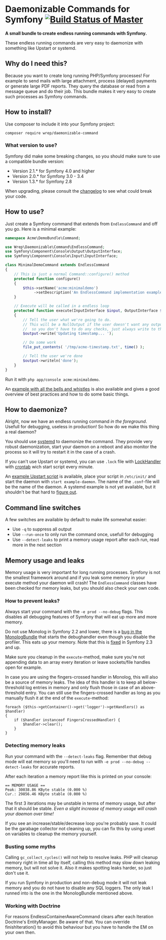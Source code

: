 # Daemonizable Commands for Symfony [![Build Status of Master](https://travis-ci.org/mac-cain13/daemonizable-command.png?branch=master)](https://travis-ci.org/mac-cain13/daemonizable-command)

**A small bundle to create endless running commands with Symfony.**

These endless running commands are very easy to daemonize with something like Upstart or systemd.

## Why do I need this?
Because you want to create long running PHP/Symfony processes! For example to send mails with large attachment, process (delayed) payments or generate large PDF reports. They query the database or read from a message queue and do their job. This bundle makes it very easy to create such processes as Symfony commands.

## How to install?
Use composer to include it into your Symfony project:

`composer require wrep/daemonizable-command`

### What version to use?
Symfony did make some breaking changes, so you should make sure to use a compatible bundle version:
* Version 2.1.* for Symfony 4.0 and higher
* Version 2.0.* for Symfony 3.0 - 3.4
* Version 1.3.* for Symfony 2.8

When upgrading, please consult the [changelog](Changelog.md) to see what could break your code.

## How to use?
Just create a Symfony command that extends from `EndlessCommand` and off you go. Here is a minimal example:

```php
namespace Acme\DemoBundle\Command;

use Wrep\Daemonizable\Command\EndlessCommand;
use Symfony\Component\Console\Output\OutputInterface;
use Symfony\Component\Console\Input\InputInterface;

class MinimalDemoCommand extends EndlessCommand
{
	// This is just a normal Command::configure() method
	protected function configure()
	{
		$this->setName('acme:minimaldemo')
			 ->setDescription('An EndlessCommand implementation example');
	}

	// Execute will be called in a endless loop
	protected function execute(InputInterface $input, OutputInterface $output)
	{
		// Tell the user what we're going to do.
		// This will be a NullOutput if the user doesn't want any output at all,
		//  so you don't have to do any checks, just always write to the output.
		$output->write('Updating timestamp... ');

		// Do some work
		file_put_contents( '/tmp/acme-timestamp.txt', time() );

		// Tell the user we're done
		$output->writeln('done');
	}
}
```

Run it with `php app/console acme:minimaldemo`.

An [example with all the bells and whistles](examples/ExampleCommand.php) is also available and gives a good overview of best practices and how to do some basic things.

## How to daemonize?
Alright, now we have an endless running command *in the foreground*. Usefull for debugging, useless in production! So how do we make this thing a real daemon?

You should use [systemd](http://www.freedesktop.org/wiki/Software/systemd) to daemonize the command. They provide very robust daemonization, start your daemon on a reboot and also monitor the process so it will try to restart it in the case of a crash.

If you can't use Upstart or systemd, you can use `.lock` file with [LockHandler](http://symfony.com/doc/current/components/filesystem/lock_handler.html) with [crontab](https://wikipedia.org/wiki/Cron) wich start script every minute.

An [example Upstart script](examples/example-daemon.conf) is available, place your script in `/etc/init/` and start the daemon with `start example-daemon`. The name of the `.conf`-file will be the name of the daemon. A systemd example is not yet available, but it shouldn't be that hard to [figure out](http://patrakov.blogspot.nl/2011/01/writing-systemd-service-files.html).

## Command line switches
A few switches are available by default to make life somewhat easier:

* Use `-q` to suppress all output
* Use `--run-once` to only run the command once, usefull for debugging
* Use `--detect-leaks` to print a memory usage report after each run, read more in the next section

## Memory usage and leaks
Memory usage is very important for long running processes. Symfony is not the smallest framework around and if you leak some memory in your execute method your daemon will crash! The `EndlessCommand` classes have been checked for memory leaks, but you should also check your own code.

### How to prevent leaks?
Always start your command with the `-e prod --no-debug` flags. This disables all debugging features of Symfony that will eat up more and more memory.

Do not use Monolog in Symfony 2.2 and lower, there is a [bug in the MonologBundle](https://github.com/symfony/MonologBundle/issues/37) that starts the debughandler even though you disable the profiler. This eats up your memory. Note that this is [fixed](https://github.com/symfony/MonologBundle/commit/1fc0864a9344b15a04ed90612a91cf8e5b8fb305) in Symfony 2.3 and up.

Make sure you cleanup in the `execute`-method, make sure you're not appending data to an array every iteration or leave sockets/file handles open for example.

In case you are using the fingers-crossed handler in Monolog, this will also be a source of memory leaks. The idea of this handler is to keep all below-threshold log entries in memory and only flush those in case of an above-threshold entry. You can still use the fingers-crossed handler as long as you manually flush it at the end of the `execute`-method:

```
foreach ($this->getContainer()->get('logger')->getHandlers() as $handler)
{
    if ($handler instanceof FingersCrossedHandler) {
        $handler->clear();
    }
}
```

### Detecting memory leaks
Run your command with the `--detect-leaks` flag. Remember that debug mode will eat memory so you'll need to run with `-e prod --no-debug --detect-leaks` for accurate reports.

After each iteration a memory report like this is printed on your console:
```
== MEMORY USAGE ==
Peak: 30038.86 KByte stable (0.000 %)
Cur.: 29856.46 KByte stable (0.000 %)
```

The first 3 iterations may be unstable in terms of memory usage, but after that it should be stable. *Even a slight increase of memory usage will crash your daemon over time!*

If you see an increase/stable/decrease loop you're probably save. It could be the garabage collector not cleaning up, you can fix this by using unset on variables to cleanup the memory yourself.

### Busting some myths
Calling `gc_collect_cycles()` will not help to resolve leaks. PHP will cleanup memory right in time all by itself, calling this method may slow down leaking memory, but will not solve it. Also it makes spotting leaks harder, so just don't use it.

If you run Symfony in production and non-debug mode it will not leak memory and you do not have to disable any SQL loggers. The only leak I runned into is the one in the MonologBundle mentioned above.

### Working with Doctrine
For reasons EndlessContainerAwareCommand clears after each Iteration Doctrine's EntityManager. Be aware of that.
You can override finishIteration() to avoid this behaviour but you have to handle the EM on your own then. 
